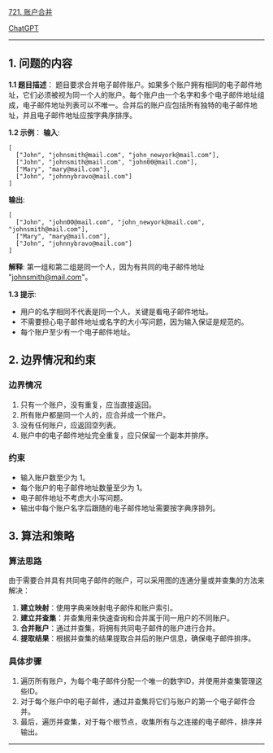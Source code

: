 [721. 账户合并](https://leetcode.cn/problems/accounts-merge)

[ChatGPT](chat.openai.com)

---

## 1. 问题的内容
**1.1 题目描述**：
题目要求合并电子邮件账户。如果多个账户拥有相同的电子邮件地址，它们必须被视为同一个人的账户。每个账户由一个名字和多个电子邮件地址组成，电子邮件地址列表可以不唯一。合并后的账户应包括所有独特的电子邮件地址，并且电子邮件地址应按字典序排序。

**1.2 示例**：
**输入**:
```plaintext
[
  ["John", "johnsmith@mail.com", "john_newyork@mail.com"],
  ["John", "johnsmith@mail.com", "john00@mail.com"],
  ["Mary", "mary@mail.com"],
  ["John", "johnnybravo@mail.com"]
]
```
**输出**:
```plaintext
[
  ["John", "john00@mail.com", "john_newyork@mail.com", "johnsmith@mail.com"],
  ["Mary", "mary@mail.com"],
  ["John", "johnnybravo@mail.com"]
]
```
**解释**:
第一组和第二组是同一个人，因为有共同的电子邮件地址 "johnsmith@mail.com"。

**1.3 提示**:
- 用户的名字相同不代表是同一个人，关键是看电子邮件地址。
- 不需要担心电子邮件地址或名字的大小写问题，因为输入保证是规范的。
- 每个账户至少有一个电子邮件地址。

## 2. 边界情况和约束
### 边界情况
1. 只有一个账户，没有重复，应当直接返回。
2. 所有账户都是同一个人的，应合并成一个账户。
3. 没有任何账户，应返回空列表。
4. 账户中的电子邮件地址完全重复，应只保留一个副本并排序。

### 约束
- 输入账户数至少为 1。
- 每个账户的电子邮件地址数量至少为 1。
- 电子邮件地址不考虑大小写问题。
- 输出中每个账户名字后跟随的电子邮件地址需要按字典序排列。

## 3. 算法和策略
### 算法思路
由于需要合并具有共同电子邮件的账户，可以采用图的连通分量或并查集的方法来解决：
1. **建立映射**：使用字典来映射电子邮件和账户索引。
2. **建立并查集**：并查集用来快速查询和合并属于同一用户的不同账户。
3. **合并账户**：通过并查集，将拥有共同电子邮件的账户进行合并。
4. **提取结果**：根据并查集的结果提取合并后的账户信息，确保电子邮件排序。

### 具体步骤
1. 遍历所有账户，为每个电子邮件分配一个唯一的数字ID，并使用并查集管理这些ID。
2. 对于每个账户中的电子邮件，通过并查集将它们与账户的第一个电子邮件合并。
3. 最后，遍历并查集，对于每个根节点，收集所有与之连接的电子邮件，排序并输出。

---